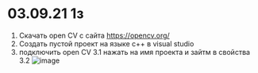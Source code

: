 # 03.09.21 1з
1. Скачать open CV с сайта https://opencv.org/
2. Создать пустой проект на языке c++ в visual studio
3. подключить open CV
   3.1 нажать на имя проекта и зайтм в свойства
   3.2 ![image](https://user-images.githubusercontent.com/90038602/131995796-155ffdd4-56a2-444a-a655-a4b466f03064.png)
   


